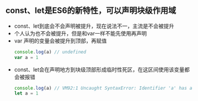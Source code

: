 ## const、let是ES6的新特性，可以声明块级作用域
+ const、let到底会不会声明被提升，现在说法不一，主流是不会被提升
+ 个人认为也不会被提升，但是和var一样不能先使用再声明
+ var 声明的变量会被提升到顶部，再赋值
   ```javascript
   console.log(a) // undefined
   var a = 1
   ```
 + const、let会在声明地方到块级顶部形成临时性死区，在这区间使用该变量都会被报错
   ```javascript
   console.log(a) // VM92:1 Uncaught SyntaxError: Identifier 'a' has already been declared
   let a = 1
  ```

